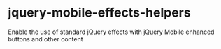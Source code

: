 jquery-mobile-effects-helpers
=============================

Enable the use of standard jQuery effects with jQuery Mobile enhanced buttons and other content